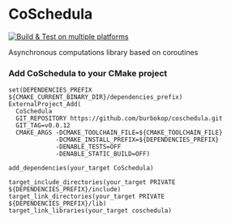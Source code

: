 # CoSchedula

[![Build & Test on multiple platforms](https://github.com/burbokop/coschedula/actions/workflows/cmake-multi-platform.yml/badge.svg?event=push)](https://github.com/burbokop/coschedula/actions/workflows/cmake-multi-platform.yml)

Asynchronous computations library based on coroutines

### Add CoSchedula to your CMake project
```
set(DEPENDENCIES_PREFIX ${CMAKE_CURRENT_BINARY_DIR}/dependencies_prefix)
ExternalProject_Add(
  CoSchedula
  GIT_REPOSITORY https://github.com/burbokop/coschedula.git
  GIT_TAG=v0.0.12
  CMAKE_ARGS -DCMAKE_TOOLCHAIN_FILE=${CMAKE_TOOLCHAIN_FILE}
             -DCMAKE_INSTALL_PREFIX=${DEPENDENCIES_PREFIX}
             -DENABLE_TESTS=OFF
             -DENABLE_STATIC_BUILD=OFF)

add_dependencies(your_target CoSchedula)

target_include_directories(your_target PRIVATE ${DEPENDENCIES_PREFIX}/include)
target_link_directories(your_target PRIVATE ${DEPENDENCIES_PREFIX}/lib)
target_link_libraries(your_target coschedula)
```
